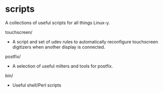 scripts
=======

A collections of useful scripts for all things Linux-y.

touchscreen/
 - A script and set of udev rules to automatically reconfigure touchscreen
   digitizers when another display is connected.

postfix/
 - A selection of useful milters and tools for postfix.

bin/
 - Useful shell/Perl scripts
